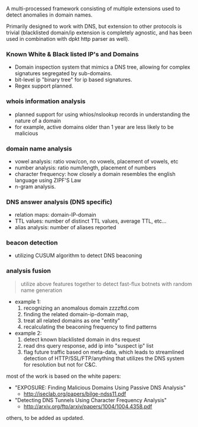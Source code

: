 A multi-processed framework consisting of multiple extensions used to detect anomalies in domain names.

Primarily designed to work with DNS, but extension to other protocols is trivial (blacklisted domain/ip extension is completely agnostic, and has been used in combination with dpkt http parser as well).


### Known White & Black listed IP's and Domains ###
  * Domain inspection system that mimics a DNS tree, allowing for complex signatures segregated by sub-domains.
  * bit-level ip "binary tree" for ip based signatures.
  * Regex support planned.


### whois information analysis ###
  * planned support for using whios/nslookup records in understanding the nature of a domain
  * for example, active domains older than 1 year are less likely to be malicious


### domain name analysis ###
  * vowel analysis: ratio vow/con, no vowels, placement of vowels, etc
  * number analysis: ratio num/length, placement of numbers
  * character frequency: how closely a domain resembles the english language using ZIPF'S Law
  * n-gram analysis.


### DNS answer analysis (DNS specific) ###
  * relation maps: domain-IP-domain
  * TTL values: number of distinct TTL values, average TTL, etc...
  * alias analysis: number of aliases reported


### beacon detection ###
  * utilizing CUSUM algorithm to detect DNS beaconing


### analysis fusion ###
> utilize above features together to detect fast-flux botnets with random name generation
  * example 1:
    1. recognizing an anomalous domain zzzzftd.com
    1. finding the related domain-ip-domain map,
    1. treat all related domains as one "entity"
    1. recalculating the beaconing frequency to find patterns
  * example 2:
    1. detect known blacklisted domain in dns request
    1. read dns query response, add ip into "suspect ip" list
    1. flag future traffic based on meta-data, which leads to streamlined detection of HTTP/SSL/FTP/anything that utilizes the DNS system for resolution but not for C&C.


most of the work is based on the white papers:
  * "EXPOSURE: Finding Malicious Domains Using Passive DNS Analysis"
    * http://iseclab.org/papers/bilge-ndss11.pdf
  * "Detecting DNS Tunnels Using Character Frequency Analysis"
    * http://arxiv.org/ftp/arxiv/papers/1004/1004.4358.pdf

others, to be added as updated.